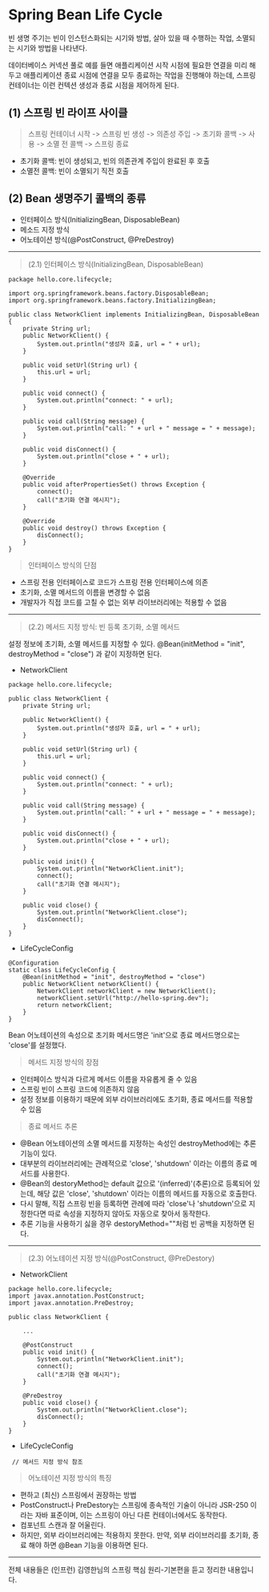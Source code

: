 # Spring Bean Life Cycle

빈 생명 주기는 빈이 인스턴스화되는 시기와 방법, 살아 있을 때 수행하는 작업, 소멸되는 시기와 방법을 나타낸다.

데이터베이스 커넥션 풀로 예를 들면 애플리케이션 시작 시점에 필요한 연결을 미리 해두고 애플리케이션 종료 시점에 연결을 모두 종료하는 작업을 진행해야 하는데, 스프링 컨테이너는 이런 컨텍션 생성과 종료 시점을 제어하게 된다. 

## (1) 스프링 빈 라이프 사이클

> 스프링 컨테이너 시작 -> 스프링 빈 생성 -> 의존성 주입 -> 초기화 콜백 -> 사용 -> 소멸 전 콜백 -> 스프링 종료

* 초기화 콜백: 빈이 생성되고, 빈의 의존관계 주입이 완료된 후 호출
* 소멸전 콜백: 빈이 소멸되기 직전 호출

## (2) Bean 생명주기 콜백의 종류

* 인터페이스 방식(InitializingBean, DisposableBean)
* 메소드 지정 방식
* 어노테이션 방식(@PostConstruct, @PreDestroy)

---
> (2.1) 인터페이스 방식(InitializingBean, DisposableBean)

```
package hello.core.lifecycle;

import org.springframework.beans.factory.DisposableBean;
import org.springframework.beans.factory.InitializingBean;

public class NetworkClient implements InitializingBean, DisposableBean {
    private String url;
    public NetworkClient() {
        System.out.println("생성자 호출, url = " + url);
    }

    public void setUrl(String url) {
        this.url = url;
    }

    public void connect() {
        System.out.println("connect: " + url);
    }

    public void call(String message) {
        System.out.println("call: " + url + " message = " + message);
    }

    public void disConnect() {
        System.out.println("close + " + url);
    }

    @Override
    public void afterPropertiesSet() throws Exception {
        connect();
        call("초기화 연결 메시지");
    }

    @Override
    public void destroy() throws Exception {
        disConnect();
    }
}
```
> 인터페이스 방식의 단점

* 스프링 전용 인터페이스로 코드가 스프링 전용 인터페이스에 의존
* 초기화, 소멸 메서드의 이름을 변경할 수 없음
* 개발자가 직접 코드를 고칠 수 없는 외부 라이브러리에는 적용할 수 없음

---
> (2.2) 메서드 지정 방식: 빈 등록 초기화, 소멸 메서드

설정 정보에 초기화, 소멸 메서드를 지정할 수 있다. @Bean(initMethod = "init", destroyMethod = "close") 과 같이 지정하면 된다.

* NetworkClient

```
package hello.core.lifecycle;

public class NetworkClient {
    private String url;
    
    public NetworkClient() {
        System.out.println("생성자 호출, url = " + url);
    }
    
    public void setUrl(String url) {
        this.url = url;
    }

    public void connect() {
        System.out.println("connect: " + url);
    }

    public void call(String message) {
        System.out.println("call: " + url + " message = " + message);
    }
    
    public void disConnect() {
        System.out.println("close + " + url);
    }

    public void init() {
        System.out.println("NetworkClient.init");
        connect();
        call("초기화 연결 메시지");
    }

    public void close() {
        System.out.println("NetworkClient.close");
        disConnect();
    }
}
```
* LifeCycleConfig

```
@Configuration
static class LifeCycleConfig {
    @Bean(initMethod = "init", destroyMethod = "close")
    public NetworkClient networkClient() {
        NetworkClient networkClient = new NetworkClient();
        networkClient.setUrl("http://hello-spring.dev");
        return networkClient;
    }
}
```
Bean 어노테이션의 속성으로 초기화 메서드명은 'init'으로 종료 메서드명으로는 'close'를 설정했다.


> 메서드 지정 방식의 장점

* 인터페이스 방식과 다르게 메서드 이름을 자유롭게 줄 수 있음
* 스프링 빈이 스프링 코드에 의존하지 않음
* 설정 정보를 이용하기 때문에 외부 라이브러리에도 초기화, 종료 메서드를 적용할 수 있음

> 종료 메서드 추론

* @Bean 어노테이션의 소멸 메서드를 지정하는 속성인 destroyMethod에는 추론 기능이 있다.
* 대부분의 라이브러리에는 관례적으로 'close', 'shutdown' 이라는 이름의 종료 메서드를 사용한다.
* @Bean의 destoryMethod는 default 값으로 '(inferred)'(추론)으로 등록되어 있는데, 해당 값은 'close', 'shutdown' 이라는 이름의 메서드를 자동으로 호출한다.
* 다시 말해, 직접 스프링 빈을 등록하면 관례에 따라 'close'나 'shutdown'으로 지정한다면 따로 속성을 지정하지 않아도 자동으로 찾아서 동작한다.
* 추론 기능을 사용하기 싫을 경우 destoryMethod=""처럼 빈 공백을 지정하면 된다.

---
> (2.3) 어노테이션 지정 방식(@PostConstruct, @PreDestory)

* NetworkClient
```
package hello.core.lifecycle;
import javax.annotation.PostConstruct;
import javax.annotation.PreDestroy;

public class NetworkClient {

    ...

    @PostConstruct
    public void init() {
        System.out.println("NetworkClient.init");
        connect();
        call("초기화 연결 메시지");
    }

    @PreDestroy
    public void close() {
        System.out.println("NetworkClient.close");
        disConnect();
    }
}

```

* LifeCycleConfig

```
 // 메서드 지정 방식 참조
```

> 어노테이션 지정 방식의 특징
* 편하고 (최신) 스프링에서 권장하는 방법
* PostConstruct나 PreDestory는 스프링에 종속적인 기술이 아니라 JSR-250 이라는 자바 표준이며, 이는 스프링이 아닌 다른 컨테이너에서도 동작한다.
* 컴포넌트 스캔과 잘 어울린다.
* 하지만, 외부 라이브러리에는 적용하지 못한다. 만약, 외부 라이브러리를 초기화, 종료 해야 하면 @Bean 기능을 이용하면 된다.

---
전체 내용들은 (인프런) 김영한님의 스프링 핵심 원리-기본편을 듣고 정리한 내용입니다.